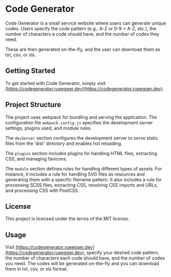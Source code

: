 # Code Generator

Code Generator is a small service website where users can generate unique codes. Users specify the code pattern (e.g., A-Z or 0-9 + A-Z, etc.), the number of characters a code should have, and the number of codes they need.

These are then generated on-the-fly, and the user can download them as txt, csv, or xls.

## Getting Started

To get started with Code Generator, simply visit [https://codegenerator.rueegger.dev](https://codegenerator.rueegger.dev).

## Project Structure

The project uses webpack for bundling and serving the application. The configuration file `webpack.config.js` specifies the development server settings, plugins used, and module rules. 

The `devServer` section configures the development server to serve static files from the 'dist' directory and enables hot reloading. 

The `plugins` section includes plugins for handling HTML files, extracting CSS, and managing favicons.

The `module` section defines rules for handling different types of assets. For instance, it includes a rule for handling SVG files as resources and generating them with a specific filename pattern. It also includes a rule for processing SCSS files, extracting CSS, resolving CSS imports and URLs, and processing CSS with PostCSS.

## License

This project is licensed under the terms of the MIT license.

## Usage

Visit [https://codegenerator.rueegger.dev](https://codegenerator.rueegger.dev), specify your desired code pattern, the number of characters each code should have, and the number of codes you need. The codes will be generated on-the-fly and you can download them in txt, csv, or xls format.